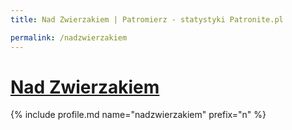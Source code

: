 ```yaml
---
title: Nad Zwierzakiem | Patromierz - statystyki Patronite.pl

permalink: /nadzwierzakiem
---
```


# [Nad Zwierzakiem](https://patronite.pl/nadzwierzakiem)

{% include profile.md name="nadzwierzakiem" prefix="n" %}
